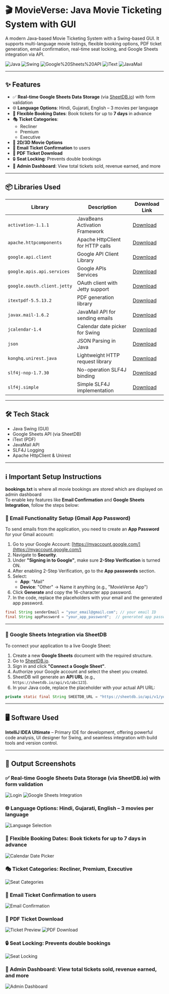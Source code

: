 # 🎬 MovieVerse: Java Movie Ticketing System with GUI

A modern Java-based Movie Ticketing System with a Swing-based GUI. It supports multi-language movie listings, flexible booking options, PDF ticket generation, email confirmation, real-time seat locking, and Google Sheets integration via API.

![Java](https://img.shields.io/badge/Java-Programming%20Language-orange) 
![Swing](https://img.shields.io/badge/Swing-GUI-blue) 
![Google%20Sheets%20API](https://img.shields.io/badge/Google%20Sheets-API-green) 
![iText](https://img.shields.io/badge/iText-PDF%20Generation-critical) 
![JavaMail](https://img.shields.io/badge/JavaMail-Email-lightblue)

---

## ✨ Features

- ✅ **Real-time Google Sheets Data Storage** (via [SheetDB.io](https://sheetdb.io)) with form validation  
- 🌐 **Language Options**: Hindi, Gujarati, English – 3 movies per language  
- 📅 **Flexible Booking Dates**: Book tickets for up to **7 days** in advance  
- 🎭 **Ticket Categories**:
  - Recliner
  - Premium
  - Executive  
- 🎥 **2D/3D Movie Options**  
- 📧 **Email Ticket Confirmation** to users  
- 📄 **PDF Ticket Download**  
- 🔒 **Seat Locking**: Prevents double bookings  
- 🔐 **Admin Dashboard**: View total tickets sold, revenue earned, and more  

---

## 📦 Libraries Used

| Library                             | Description                            | Download Link |
|-------------------------------------|----------------------------------------|----------------|
| `activation-1.1.1`                  | JavaBeans Activation Framework         | [Download](https://mvnrepository.com/artifact/javax.activation/activation/1.1.1) |
| `apache.httpcomponents`            | Apache HttpClient for HTTP calls       | [Download](https://mvnrepository.com/artifact/org.apache.httpcomponents/httpclient) |
| `google.api.client`                | Google API Client Library              | [Download](https://mvnrepository.com/artifact/com.google.api-client/google-api-client) |
| `google.apis.api.services`         | Google APIs Services                   | [Download](https://mvnrepository.com/artifact/com.google.apis/google-api-services-sheets) |
| `google.oauth.client.jetty`        | OAuth client with Jetty support        | [Download](https://mvnrepository.com/artifact/com.google.oauth-client/google-oauth-client-jetty) |
| `itextpdf-5.5.13.2`                | PDF generation library                 | [Download](https://mvnrepository.com/artifact/com.itextpdf/itextpdf/5.5.13.2) |
| `javax.mail-1.6.2`                 | JavaMail API for sending emails        | [Download](https://mvnrepository.com/artifact/com.sun.mail/javax.mail/1.6.2) |
| `jcalendar-1.4`                    | Calendar date picker for Swing         | [Download](https://mvnrepository.com/artifact/net.sourceforge.jcalendar/jcalendar/1.4) |
| `json`                             | JSON Parsing in Java                   | [Download](https://mvnrepository.com/artifact/org.json/json) |
| `konghq.unirest.java`              | Lightweight HTTP request library       | [Download](https://mvnrepository.com/artifact/com.konghq/unirest-java) |
| `slf4j-nop-1.7.30`                 | No-operation SLF4J binding             | [Download](https://mvnrepository.com/artifact/org.slf4j/slf4j-nop/1.7.30) |
| `slf4j.simple`                     | Simple SLF4J implementation            | [Download](https://mvnrepository.com/artifact/org.slf4j/slf4j-simple) |

---

## 🛠 Tech Stack

- Java Swing (GUI)
- Google Sheets API (via SheetDB)
- iText (PDF)
- JavaMail API
- SLF4J Logging
- Apache HttpClient & Unirest

---

## ℹ️ Important Setup Instructions

**bookings.txt** is where all movie bookings are stored which are displayed on admin dashboard<br>
To enable key features like **Email Confirmation** and **Google Sheets Integration**, follow the steps below:

### 📧 Email Functionality Setup (Gmail App Password)

To send emails from the application, you need to create an **App Password** for your Gmail account:

1. Go to your Google Account: [https://myaccount.google.com/](https://myaccount.google.com/)
2. Navigate to **Security**.
3. Under **"Signing in to Google"**, make sure **2-Step Verification** is turned ON.
4. After enabling 2-Step Verification, go to the **App passwords** section.
5. Select:
   - **App**: "Mail"
   - **Device**: "Other" → Name it anything (e.g., "MovieVerse App")
6. Click **Generate** and copy the 16-character app password.
7. In the code, replace the placeholders with your email and the generated app password.

```java
final String senderEmail = "your_email@gmail.com"; // your email ID
final String appPassword = "your_app_password";  // generated app password
```
---

### 🧾 Google Sheets Integration via SheetDB

To connect your application to a live Google Sheet:

1. Create a new **Google Sheets** document with the required structure.
2. Go to [SheetDB.io](https://sheetdb.io).
3. Sign in and click **"Connect a Google Sheet"**.
4. Authorize your Google account and select the sheet you created.
5. SheetDB will generate an **API URL** (e.g., `https://sheetdb.io/api/v1/abc123`).
6. In your Java code, replace the placeholder with your actual API URL:

```java
private static final String SHEETDB_URL = "https://sheetdb.io/api/v1/your_generated_id";
```

---

## 🖥️ Software Used

**IntelliJ IDEA Ultimate** – Primary IDE for development, offering powerful code analysis, UI designer for Swing, and seamless integration with build tools and version control.

---

## 📸 Output Screenshots

### ✅ Real-time Google Sheets Data Storage (via SheetDB.io) with form validation
![Login](images/login.png)
![Google Sheets Integration](images/sheets.png)

### 🌐 Language Options: Hindi, Gujarati, English – 3 movies per language
![Language Selection](images/language.png)

### 📅 Flexible Booking Dates: Book tickets for up to 7 days in advance
![Calendar Date Picker](images/calender.png)

### 🎭 Ticket Categories: Recliner, Premium, Executive
![Seat Categories](images/seat.png)

### 📧 Email Ticket Confirmation to users
![Email Confirmation](images/email.png)

### 📄 PDF Ticket Download
![Ticket Preview](images/ticketpreview.png)
![PDF Download](images/pdf.png)

### 🔒 Seat Locking: Prevents double bookings
![Seat Locking](images/seatlocking.png)

### 🔐 Admin Dashboard: View total tickets sold, revenue earned, and more
![Admin Dashboard](images/admin.png)

